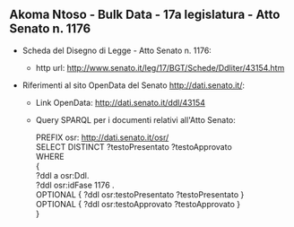 ## Akoma Ntoso - Bulk Data - 17a legislatura - Atto Senato n. 1176 ##

* Scheda del Disegno di Legge - Atto Senato n. 1176:
	* http url: http://www.senato.it/leg/17/BGT/Schede/Ddliter/43154.htm

* Riferimenti al sito OpenData del Senato http://dati.senato.it/:
	* Link OpenData: http://dati.senato.it/ddl/43154
	* Query SPARQL per i documenti relativi all'Atto Senato:

        PREFIX osr: <http://dati.senato.it/osr/>  
		SELECT DISTINCT ?testoPresentato ?testoApprovato  
		WHERE  
		{  
		    ?ddl a osr:Ddl.  
		    ?ddl osr:idFase 1176 .  
		    OPTIONAL { ?ddl osr:testoPresentato ?testoPresentato }  
		    OPTIONAL { ?ddl osr:testoApprovato ?testoApprovato }  
		}
		